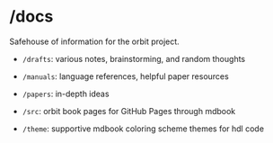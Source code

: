 # /docs

Safehouse of information for the orbit project.

- `/drafts`: various notes, brainstorming, and random thoughts

- `/manuals`: language references, helpful paper resources

- `/papers`: in-depth ideas

- `/src`: orbit book pages for GitHub Pages through mdbook

- `/theme`: supportive mdbook coloring scheme themes for hdl code